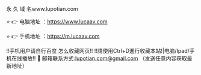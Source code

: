 永 久 域 名www.lupotian.com

⭐️ 👉 电脑地址 ：https://www.lucaav.com

⭐️ 👉 手机地址 ：https://m.lucaav.com

‼️手机用户请自行百度 怎么收藏网页‼️
‼️請使用Ctrl+D進行收藏本站!|电脑/Ipad/手机在线播放‼️
📧 邮箱联系方式:lupotian.com@gmail.com （发送任意内容获取最新地址）
